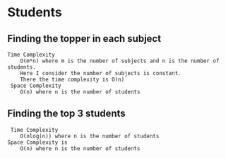 # Students

##  Finding the topper in each subject
    Time Complexity
        O(m*n) where m is the number of subjects and n is the number of students.
        Here I consider the number of subjects is constant.
        There the time complexity is O(n)
     Space Complexity
        O(n) where n is the number of students

##  Finding the top 3 students
     Time Complexity  
        O(nlog(n)) where n is the number of students
    Space Complexity is 
        O(n) where n is the number of students
